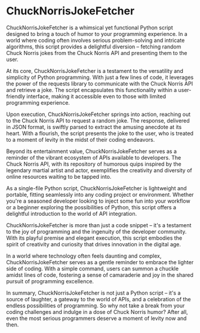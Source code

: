 # ChuckNorrisJokeFetcher

ChuckNorrisJokeFetcher is a whimsical yet functional Python script designed to bring a touch of humor to your programming experience. In a world where coding often involves serious problem-solving and intricate algorithms, this script provides a delightful diversion – fetching random Chuck Norris jokes from the Chuck Norris API and presenting them to the user.

At its core, ChuckNorrisJokeFetcher is a testament to the versatility and simplicity of Python programming. With just a few lines of code, it leverages the power of the requests library to communicate with the Chuck Norris API and retrieve a joke. The script encapsulates this functionality within a user-friendly interface, making it accessible even to those with limited programming experience.

Upon execution, ChuckNorrisJokeFetcher springs into action, reaching out to the Chuck Norris API to request a random joke. The response, delivered in JSON format, is swiftly parsed to extract the amusing anecdote at its heart. With a flourish, the script presents the joke to the user, who is treated to a moment of levity in the midst of their coding endeavors.

Beyond its entertainment value, ChuckNorrisJokeFetcher serves as a reminder of the vibrant ecosystem of APIs available to developers. The Chuck Norris API, with its repository of humorous quips inspired by the legendary martial artist and actor, exemplifies the creativity and diversity of online resources waiting to be tapped into.

As a single-file Python script, ChuckNorrisJokeFetcher is lightweight and portable, fitting seamlessly into any coding project or environment. Whether you're a seasoned developer looking to inject some fun into your workflow or a beginner exploring the possibilities of Python, this script offers a delightful introduction to the world of API integration.

ChuckNorrisJokeFetcher is more than just a code snippet – it's a testament to the joy of programming and the ingenuity of the developer community. With its playful premise and elegant execution, this script embodies the spirit of creativity and curiosity that drives innovation in the digital age.

In a world where technology often feels daunting and complex, ChuckNorrisJokeFetcher serves as a gentle reminder to embrace the lighter side of coding. With a simple command, users can summon a chuckle amidst lines of code, fostering a sense of camaraderie and joy in the shared pursuit of programming excellence.

In summary, ChuckNorrisJokeFetcher is not just a Python script – it's a source of laughter, a gateway to the world of APIs, and a celebration of the endless possibilities of programming. So why not take a break from your coding challenges and indulge in a dose of Chuck Norris humor? After all, even the most serious programmers deserve a moment of levity now and then.
